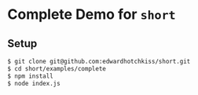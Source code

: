
# Complete Demo for `short`

## Setup

```bash
$ git clone git@github.com:edwardhotchkiss/short.git
$ cd short/examples/complete
$ npm install
$ node index.js
```